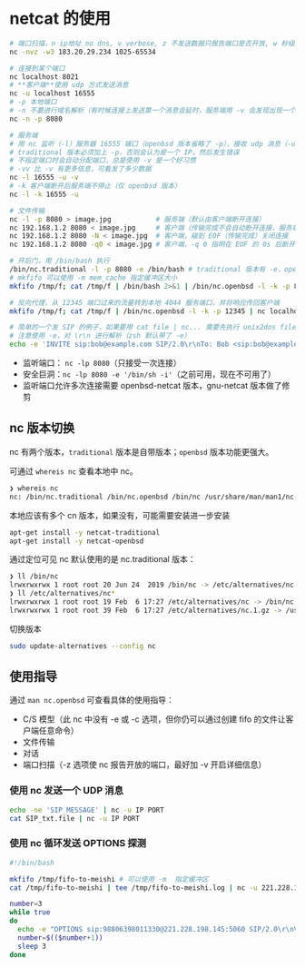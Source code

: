 # netcat 的使用

```sh
# 端口扫描，n ip地址 no dns, v verbose, z 不发送数据只报告端口是否开放, w 秒级连接超时
nc -nvz -w3 183.20.29.234 1025-65534

# 连接到某个端口
nc localhost 8021
# **客户端**使用 udp 方式发送消息
nc -u localhost 16555
# -p 本地端口
# -n 不要进行域名解析（有时候连接上发送第一个消息会延时，服务端用 -v 会发现出现一个域名解析的错误，域名解析会有一部分时间消耗）
nc -n -p 8080

# 服务端
# 用 nc 监听（-l）服务器 16555 端口（openbsd 版本省略了 -p），接收 udp 消息（-u）
# traditional 版本必须加上 -p，否则会认为是一个 IP，然后发生错误
# 不指定端口时会自动分配端口，总是使用 -v 是一个好习惯
# -vv 比 -v 有更多信息，可看发了多少数据
nc -l 16555 -u -v
# -k 客户端断开后服务端不停止（仅 openbsd 版本）
nc -l -k 16555 -u

# 文件传输
nc -l -p 8080 > image.jpg           # 服务端（默认由客户端断开连接）
nc 192.168.1.2 8080 < image.jpg     # 客户端（传输完成不会自动断开连接，服务端也就不会断开连接）
nc 192.168.1.2 8080 -N < image.jpg  # 客户端，碰到 EOF（传输完成）关闭连接
nc 192.168.1.2 8080 -q0 < image.jpg # 客户端，-q 0 指明在 EOF 的 0s 后断开连接

# 开后门，用 /bin/bash 执行
/bin/nc.traditional -l -p 8080 -e /bin/bash # traditional 版本有 -e，openbsd 中删除了
# mkfifo 可以使用 -m mem_cache 指定缓冲区大小
mkfifo /tmp/f; cat /tmp/f | /bin/bash 2>&1 | /bin/nc.openbsd -l -k -p 8080 > /tmp/f # openbsd 版本中用管道实现后门

# 反向代理，从 12345 端口过来的流量转到本地 4044 服务端口，并将响应传回客户端
mkfifo /tmp/f; cat /tmp/f | /bin/nc.openbsd -l -k -p 12345 | nc localhost 4044 > /tmp/f    # 妙，消息流转图见 007.netcat.drawio

# 简单的一个发 SIP 的例子，如果要用 cat file | nc... 需要先执行 unix2dos file 一下将换行字符改一下（不改能被 Wireshark 解析）
# 注意使用 -e，对 \r\n 进行解析（zsh 默认带了 -e）
echo -e 'INVITE sip:bob@example.com SIP/2.0\r\nTo: Bob <sip:bob@example.com>\r\nFrom: Alice <sip:alice@example.com>\r\nCSeq: 1 INVITE\r\nCall-ID: 1234567890\r\nMax-Forwards: 70\r\nContent-Length: 0\r\n\r\n' | nc -u 39.x.x.165 5474
```

- 监听端口： `nc -lp 8080`（只接受一次连接）
- 安全巨洞：`nc -lp 8080 -e '/bin/sh -i'`（之前可用，现在不可用了）
- 监听端口允许多次连接需要 openbsd-netcat 版本，gnu-netcat 版本做了修剪

## nc 版本切换

nc 有两个版本，`traditional` 版本是自带版本；`openbsd` 版本功能更强大。

可通过 `whereis nc` 查看本地中 nc。

```sh
❯ whereis nc
nc: /bin/nc.traditional /bin/nc.openbsd /bin/nc /usr/share/man/man1/nc.1.gz # 本地存在多个版本
```

本地应该有多个 cn 版本，如果没有，可能需要安装进一步安装

```sh
apt-get install -y netcat-traditional
apt-get install -y netcat-openbsd
```

通过定位可见 nc 默认使用的是 nc.traditional 版本：

```sh
❯ ll /bin/nc
lrwxrwxrwx 1 root root 20 Jun 24  2019 /bin/nc -> /etc/alternatives/nc
❯ ll /etc/alternatives/nc*
lrwxrwxrwx 1 root root 19 Feb  6 17:27 /etc/alternatives/nc -> /bin/nc.traditional # nc 默认使用次版本
lrwxrwxrwx 1 root root 39 Feb  6 17:27 /etc/alternatives/nc.1.gz -> /usr/share/man/man1/nc.traditional.1.gz
```

切换版本

```sh
sudo update-alternatives --config nc
```

## 使用指导

通过 `man nc.openbsd` 可查看具体的使用指导：

- C/S 模型（此 nc 中没有 -e 或 -c 选项，但你仍可以通过创建 fifo 的文件让客户端任意命令）
- 文件传输
- 对话
- 端口扫描（-z 选项使 nc 报告开放的端口，最好加 -v 开启详细信息）

### 使用 nc 发送一个 UDP 消息

```sh
echo -ne 'SIP_MESSAGE' | nc -u IP PORT
cat SIP_txt.file | nc -u IP PORT
```

### 使用 nc 循环发送 OPTIONS 探测


```sh
#!/bin/bash

mkfifo /tmp/fifo-to-meishi # 可以使用 -m  指定缓冲区
cat /tmp/fifo-to-meishi | tee /tmp/fifo-to-meishi.log | nc -u 221.228.198.145 5060 > /tmp/fifo-to-meishi &

number=3
while true
do
  echo -e "OPTIONS sip:98806398011330@221.228.198.145:5060 SIP/2.0\r\nVia: SIP/2.0/UDP 139.224.80.27:38888;branch=z9hG4bKabe9.8cbd6108f33f6491ce49d3e73eb38a68.0;i=478a32\r\nFrom: "98806398011330" <sip:98806398011330@139.224.80.27:38888>;tag=$number\r\nTo: <sip:98806398011330@139.224.80.27:38888>\r\nCall-ID: $number@192.168.9.86\r\nDate: $(date '+%Y-%m-%dT%H:%M:%S')\r\nCSeq: 1 OPTIONS\r\nAllow: INVITE, INFO, PRACK, ACK, BYE, CANCEL, OPTIONS, NOTIFY, REGISTER, SUBSCRIBE, REFER, PUBLISH, UPDATE, MESSAGE\r\nAccept: application/sdp\r\nMax-Forwards: 69\r\nUser-Agent: test_from_kaml02\r\nEvent: keep-alive\r\nContent-Length: 0\r\n\r\n" > /tmp/fifo-to-meishi
  number=$(($number+1))
  sleep 3
done
```

